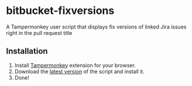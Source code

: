 # bitbucket-fixversions
A Tampermonkey user script that displays fix versions of linked Jira issues right in the pull request title

## Installation
1. Install [Tampermonkey](https://www.tampermonkey.net/) extension for your browser.
2. Download the [latest version](https://github.com/vadimbelyaev/bitbucket-fixversions/raw/main/bitbucket-fixversions.user.js) of the script and install it.
3. Done!

